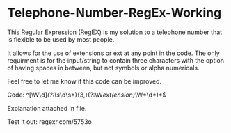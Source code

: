 # Telephone-Number-RegEx-Working
This Regular Expression (RegEX) is my solution to a telephone number that is flexible to be used by most people.

It allows for the use of extensions or ext at any point in the code.
The only requirment is for the input/string to contain three characters with the option of having spaces in between, but not symbols or alpha numericals.

Feel free to let me know if this code can be improved.

Code:
^[\W\d]*(?:\s*\d\s*){3,}(?:\W*ext(ension)*\W*\d*)*$

Explanation attached in file.

Test it out:
regexr.com/5753o
